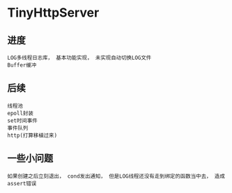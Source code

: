 # TinyHttpServer

## 进度
    LOG多线程日志库， 基本功能实现， 未实现自动切换LOG文件
    Buffer缓冲
## 后续
    线程池
    epoll封装
    set时间事件
    事件队列
    http(打算移植过来)
## 一些小问题
    如果创建之后立刻退出， cond发出通知， 但是LOG线程还没有走到绑定的函数当中去， 造成assert错误
